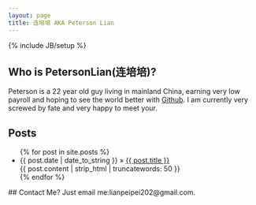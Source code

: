 ```yaml
---
layout: page
title: 连培培 AKA Peterson Lian
---
```

{% include JB/setup %}
## Who is PetersonLian(连培培)?  
   Peterson is a 22 year old guy living in mainland China, earning very low payroll and hoping to see the world better with [Github](http://www.github.com).
   I am currently very screwed by fate and very happy to meet your.  
## Posts  
<ul class="posts">
  {% for post in site.posts %}
    <li><span>{{ post.date | date_to_string }}</span> &raquo; <a href="{{ BASE_PATH }}{{ post.url }}">{{ post.title }}</a><br/>
    {{ post.content | strip_html | truncatewords: 50 }}
    </li>
  {% endfor %}
</ul>  
## Contact Me?  
   Just email me:lianpeipei202@gmail.com.
